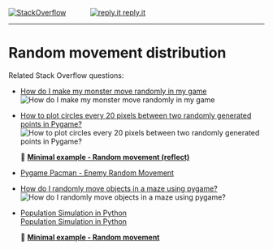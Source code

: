 [![StackOverflow](https://stackexchange.com/users/flair/7322082.png)](https://stackoverflow.com/users/5577765/rabbid76?tab=profile) &nbsp;&nbsp;&nbsp;&nbsp;&nbsp;&nbsp;&nbsp;&nbsp;&nbsp;&nbsp; [![reply.it](../../resource/logo/Repl_it_logo_80.png) reply.it](https://repl.it/repls/folder/PyGame%20Examples)

---

# Random movement distribution

Related Stack Overflow questions:

- [How do I make my monster move randomly in my game](https://stackoverflow.com/questions/59327552/how-do-i-make-my-monster-move-randomly-in-my-game/59329312#59329312)  
  ![How do I make my monster move randomly in my game](https://i.stack.imgur.com/J7bIM.gif)

- [How to plot circles every 20 pixels between two randomly generated points in Pygame?](https://stackoverflow.com/questions/56245338/how-to-plot-circles-every-20-pixels-between-two-randomly-generated-points-in-pyg/56245525#56245525)  
  ![How to plot circles every 20 pixels between two randomly generated points in Pygame?](https://i.stack.imgur.com/AWBu0.png)

  :scroll: **[Minimal example - Random movement (reflect)](../../examples/minimal_examples/pygame_minimal_random_movement_points.py)**

- [Pygame Pacman - Enemy Random Movement](https://stackoverflow.com/questions/65305293/pygame-pacman-enemy-random-movement)

- [How do I randomly move objects in a maze using pygame?](https://stackoverflow.com/questions/65189546/how-do-i-randomly-move-objects-in-a-maze-using-pygame/65190004#65190004)  
  ![How do I randomly move objects in a maze using pygame?](https://i.stack.imgur.com/C7gft.gif)

- [Population Simulation in Python](https://stackoverflow.com/questions/75501098/population-simulation-in-python/75501705#75501705)  
  [Population Simulation in Python](https://i.stack.imgur.com/C0QtK.gif)

  :scroll: **[Minimal example - Random movement](../../examples/minimal_examples/pygame_minimal_random_movement_object.py)**
